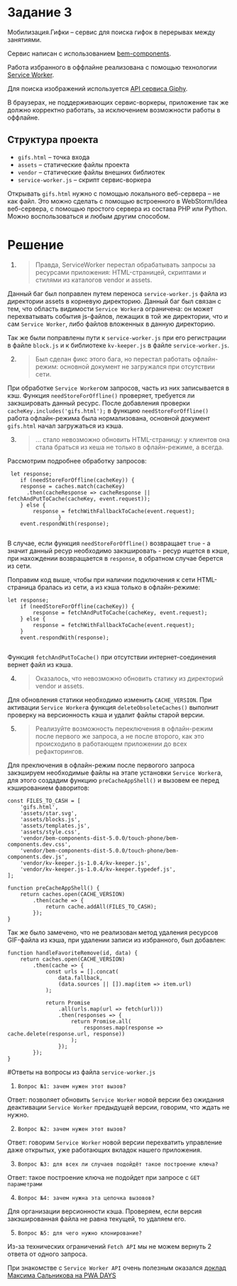 # Задание 3

Мобилизация.Гифки – сервис для поиска гифок в перерывах между занятиями.

Сервис написан с использованием [bem-components](https://ru.bem.info/platform/libs/bem-components/5.0.0/).

Работа избранного в оффлайне реализована с помощью технологии [Service Worker](https://developer.mozilla.org/ru/docs/Web/API/Service_Worker_API/Using_Service_Workers).

Для поиска изображений используется [API сервиса Giphy](https://github.com/Giphy/GiphyAPI).

В браузерах, не поддерживающих сервис-воркеры, приложение так же должно корректно работать, 
за исключением возможности работы в оффлайне.

## Структура проекта

  * `gifs.html` – точка входа
  * `assets` – статические файлы проекта
  * `vendor` –  статические файлы внешних библиотек
  * `service-worker.js` – скрипт сервис-воркера

Открывать `gifs.html` нужно с помощью локального веб-сервера – не как файл. 
Это можно сделать с помощью встроенного в WebStorm/Idea веб-сервера, с помощью простого сервера
из состава PHP или Python. Можно воспользоваться и любым другим способом.

# Решение

1. >Правда, ServiceWorker перестал обрабатывать запросы за ресурсами приложения: HTML-страницей, скриптами и стилями из каталогов vendor и assets.

Данный баг был поправлен путем переноса `service-worker.js` файла из директории assets в корневую директорию. Данный баг был связан с тем, что область видимости `Service Worker`а ограничена: он может перехватывать события js-файлов, лежащих в той же директории, что и сам `Service Worker`, либо файлов вложенных в данную директорию.

Так же были поправлены пути к `service-worker.js` при его регистрации в файле `block.js` и к библиотеке `kv-keeper.js` в файле `service-worker.js`.


2. >Был сделан фикс этого бага, но перестал работать офлайн-режим: основной документ не загружался при отсутствии сети.

При обработке `Service Worker`ом запросов, часть из них записывается в кэш. Функция `needStoreForOffline()` проверяет, требуется ли закэшировать данный ресурс. После добавления проверки ` cacheKey.includes('gifs.html');` в функцию `needStoreForOffline()` работа офлайн-режима была нормализована, основной документ `gifs.html` начал загружаться из кэша.


3. >... стало невозможно обновить HTML-страницу: у клиентов она стала браться из кеша не только в офлайн-режиме, а всегда.

Рассмотрим подробнее обработку запросов:

```
 let response;
    if (needStoreForOffline(cacheKey)) { 
    response = caches.match(cacheKey)     
      .then(cacheResponse => cacheResponse || fetchAndPutToCache(cacheKey, event.request));        
    } else {
        response = fetchWithFallbackToCache(event.request);
				}
    event.respondWith(response);
				
```
В случае, если функция `needStoreForOffline()` возвращает `true` - а значит данный ресур необходимо закэшировать - ресур ищется в кэше, при нахождении возвращается в `response`, в обратном случае берется из сети.

Поправим код выше, чтобы при наличии подключения к сети HTML-страница бралась из сети, а из кэша только в офлайн-режиме:

```
let response;
    if (needStoreForOffline(cacheKey)) {
        response = fetchAndPutToCache(cacheKey, event.request);
    } else {
        response = fetchWithFallbackToCache(event.request);
    }
    event.respondWith(response);
				
```

Функция `fetchAndPutToCache()` при отсутствии интернет-соединения вернет файл из кэша.

4. >Оказалось, что невозможно обновить статику из директорий vendor и assets. 

Для обновления статики необходимо изменить `CACHE_VERSION`. При активации `Service Worker`а функция `deleteObsoleteCaches()` выполнит проверку на версионность кэша и удалит файлы старой версии.


5. >Реализуйте возможность переключения в офлайн-режим после первого же запроса, а не после второго, как это происходило в работающем приложении до всех рефакторингов.

Для преключения в офлайн-режим после первогого запроса закэшируем необходимые файлы на этапе установки `Service Worker`а, для этого создадим функцию `preCacheAppShell()` и вызовем ее перед кэшированием фаворитов:

```
const FILES_TO_CASH = [
    'gifs.html',
    'assets/star.svg',
    'assets/blocks.js',
    'assets/templates.js',
    'assets/style.css',
    'vendor/bem-components-dist-5.0.0/touch-phone/bem-components.dev.css',
    'vendor/bem-components-dist-5.0.0/touch-phone/bem-components.dev.js',
    'vendor/kv-keeper.js-1.0.4/kv-keeper.js',
    'vendor/kv-keeper.js-1.0.4/kv-keeper.typedef.js',
];

function preCacheAppShell() {
    return caches.open(CACHE_VERSION)
        .then(cache => {
            return cache.addAll(FILES_TO_CASH);
        });
}

```

Так же было замечено, что не реализован метод удаления ресурсов GIF-файла из кэша, при удалении записи из избранного, был добавлен: 

```
function handleFavoriteRemove(id, data) {
    return caches.open(CACHE_VERSION)
        .then(cache => {
            const urls = [].concat(
                data.fallback,
                (data.sources || []).map(item => item.url)
            );

            return Promise
                .all(urls.map(url => fetch(url)))
                .then(responses => {
                    return Promise.all(
                        responses.map(response => cache.delete(response.url, response))
                    );
                });
        });
}

```

#Ответы на вопросы из файла `service-worker.js`

1. `Вопрос №1: зачем нужен этот вызов?`

Ответ: позволяет обновить `Service Worker` новой версии без ожидания деактивации `Service Worker` предыдущей версии, говорим, что ждать не нужно.

2. `Вопрос №2: зачем нужен этот вызов?`

Ответ: говорим `Service Worker` новой версии перехватить управление даже открытых, уже работающих вкладок нашего приложения.

3. `Вопрос №3: для всех ли случаев подойдёт такое построение ключа?`

Ответ: такое построение ключа не подойдет при запросе с `GET параметрами`

4. `Вопрос №4: зачем нужна эта цепочка вызовов?`

Для организации версионности кэша. Проверяем, если версия закэшированная файла не равна текущей, то удаляем его.

5. `Вопрос №5: для чего нужно клонирование?`

Из-за технических ограничений `Fetch API` мы не можем вернуть 2 ответа от одного запроса.


При знакомстве с `Service Worker API` очень полезным оказался [доклад Максима Сальникова на PWA DAYS](https://www.youtube.com/watch?v=SVX3yF2NIzo&index=2&list=PLfQcLh3eSYZ_tFcv_IypEsI8FnCIArSM5&t)
